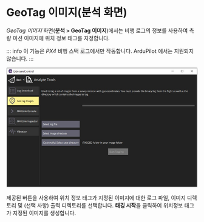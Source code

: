 # GeoTag 이미지(분석 화면)

*GeoTag 이미지* 화면(**분석 > GeoTag 이미지**)에서는 비행 로그의 정보를 사용하여 측량 미션 이미지에 위치 정보 태그를 지정합니다.

::: info
이 기능은 *PX4* 비행 스택 로그에서만 작동합니다. ArduPilot 에서는 지원되지 않습니다.
:::


![GeoTag 이미지 보기 분석](../../../assets/analyze/geotag_images.jpg)

제공된 버튼을 사용하여 위치 정보 태그가 지정된 이미지에 대한 로그 파일, 이미지 디렉토리 및 (선택 사항) 출력 디렉토리를 선택합니다. **태깅 시작**을 클릭하여 위치정보 태그가 지정된 이미지를 생성합니다.